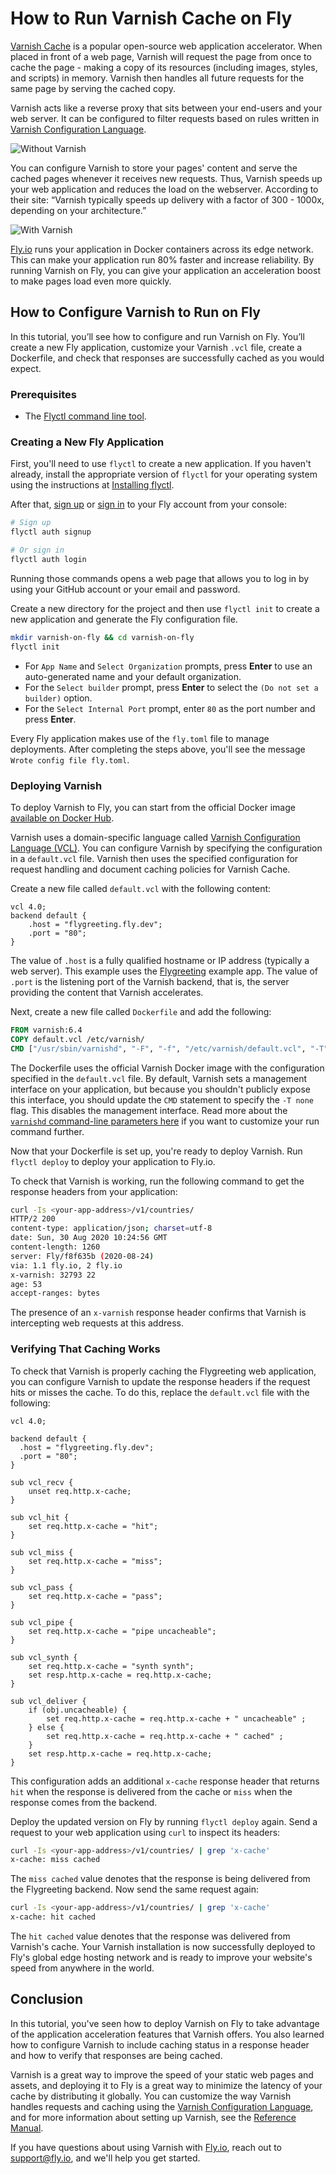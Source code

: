 # How to Run Varnish Cache on Fly

[Varnish Cache](https://varnish-cache.org/intro/index.html#intro) is a popular open-source web application accelerator. When placed in front of a web page, Varnish will request the page from once to cache the page - making a copy of its resources (including images, styles, and scripts) in memory. Varnish then handles all future requests for the same page by serving the cached copy.

Varnish acts like a reverse proxy that sits between your end-users and your web server. It can be configured to filter requests based on rules written in [Varnish Configuration Language](https://varnish-cache.org/docs/trunk/users-guide/vcl.html).

![Without Varnish](https://gist.github.com/gaurav-nelson/6b77f89f439e99014c798c65d03e68ac/raw/85283c9141006765040148b58a597041547c71e0/without-varnish.png "Without Varnish")

You can configure Varnish to store your pages' content and serve the cached pages whenever it receives new requests. Thus, Varnish speeds up your web application and reduces the load on the webserver. According to their site: “Varnish typically speeds up delivery with a factor of 300 - 1000x, depending on your architecture.”

![With Varnish](https://gist.githubusercontent.com/gaurav-nelson/6b77f89f439e99014c798c65d03e68ac/raw/85283c9141006765040148b58a597041547c71e0/with-varnish.png "With Varnish")

[Fly.io](https://fly.io/) runs your application in Docker containers across its edge network. This can make your application run 80% faster and increase reliability. By running Varnish on Fly, you can give your application an acceleration boost to make pages load even more quickly.

## How to Configure Varnish to Run on Fly
In this tutorial, you’ll see how to configure and run Varnish on Fly. You’ll create a new Fly application, customize your Varnish `.vcl` file, create a Dockerfile, and check that responses are successfully cached as you would expect.

### Prerequisites

- The [Flyctl command line tool](https://fly.io/docs/flyctl/installing/).

### Creating a New Fly Application

First, you'll need to use `flyctl` to create a new application. If you haven't already, install the appropriate version of `flyctl` for your operating system using the instructions at [Installing flyctl](https://fly.io/docs/hands-on/installing/).

After that, [sign up](https://fly.io/docs/hands-on/sign-up/) or [sign in](https://fly.io/docs/hands-on/sign-in/) to your Fly account from your console:

```bash
# Sign up 
flyctl auth signup

# Or sign in 
flyctl auth login
```

Running those commands opens a web page that allows you to log in by using your GitHub account or your email and password.

Create a new directory for the project and then use `flyctl init` to create a new application and generate the Fly configuration file.

```bash
mkdir varnish-on-fly && cd varnish-on-fly
flyctl init
```

- For `App Name` and `Select Organization` prompts, press **Enter** to use an auto-generated name and your default organization.
- For the `Select builder` prompt, press **Enter** to select the `(Do not set a builder)` option.
- For the `Select Internal Port` prompt, enter `80` as the port number and press **Enter**.

Every Fly application makes use of the `fly.toml` file to manage deployments. After completing the steps above, you'll see the message `Wrote config file fly.toml`.

### Deploying Varnish
To deploy Varnish to Fly, you can start from the official Docker image [available on Docker Hub](https://hub.docker.com/_/varnish).

Varnish uses a domain-specific language called [Varnish Configuration Language (VCL)](https://varnish-cache.org/docs/6.4/reference/vcl.html). You can configure Varnish by specifying the configuration in a `default.vcl` file. Varnish then uses the specified configuration for request handling and document caching policies for Varnish Cache.

Create a new file called `default.vcl` with the following content:

```
vcl 4.0;
backend default { 
    .host = "flygreeting.fly.dev";
    .port = "80";
}
```

The value of `.host` is a fully qualified hostname or IP address (typically a web server). This example uses the [Flygreeting](https://github.com/fly-examples/flygreeting) example app. The value of `.port` is the listening port of the Varnish backend, that is, the server providing the content that Varnish accelerates.

Next, create a new file called `Dockerfile` and add the following:

```Dockerfile
FROM varnish:6.4
COPY default.vcl /etc/varnish/
CMD ["/usr/sbin/varnishd", "-F", "-f", "/etc/varnish/default.vcl", "-T", "none"]
```

The Dockerfile uses the official Varnish Docker image with the configuration specified in the `default.vcl` file. By default, Varnish sets a management interface on your application, but because you shouldn't publicly expose this interface, you should update the `CMD` statement to specify the `-T none` flag. This disables the management interface. Read more about the [`varnishd` command-line parameters here](https://varnish-cache.org/docs/trunk/reference/varnishd.html) if you want to customize your run command further.

Now that your Dockerfile is set up, you're ready to deploy Varnish. Run `flyctl deploy` to deploy your application to Fly.io.

To check that Varnish is working, run the following command to get the response headers from your application:

```bash
curl -Is <your-app-address>/v1/countries/
HTTP/2 200
content-type: application/json; charset=utf-8
date: Sun, 30 Aug 2020 10:24:56 GMT
content-length: 1260
server: Fly/f8f635b (2020-08-24)
via: 1.1 fly.io, 2 fly.io
x-varnish: 32793 22
age: 53
accept-ranges: bytes
```

The presence of an `x-varnish` response header confirms that Varnish is intercepting web requests at this address.

### Verifying That Caching Works

To check that Varnish is properly caching the Flygreeting web application, you can configure Varnish to update the response headers if the request hits or misses the cache. To do this, replace the `default.vcl` file with the following:

```
vcl 4.0;

backend default {
  .host = "flygreeting.fly.dev";
  .port = "80";
}

sub vcl_recv {
    unset req.http.x-cache;
}

sub vcl_hit {
    set req.http.x-cache = "hit";
}

sub vcl_miss {
    set req.http.x-cache = "miss";
}

sub vcl_pass {
    set req.http.x-cache = "pass";
}

sub vcl_pipe {
    set req.http.x-cache = "pipe uncacheable";
}

sub vcl_synth {
    set req.http.x-cache = "synth synth";
    set resp.http.x-cache = req.http.x-cache;
}

sub vcl_deliver {
    if (obj.uncacheable) {
        set req.http.x-cache = req.http.x-cache + " uncacheable" ;
    } else {
        set req.http.x-cache = req.http.x-cache + " cached" ;
    }
    set resp.http.x-cache = req.http.x-cache;
}
```

This configuration adds an additional `x-cache` response header that returns `hit` when the response is delivered from the cache or `miss` when the response comes from the backend.

Deploy the updated version on Fly by running `flyctl deploy` again. Send a request to your web application using `curl` to inspect its headers:

```bash
curl -Is <your-app-address>/v1/countries/ | grep 'x-cache'
x-cache: miss cached
```

The `miss cached` value denotes that the response is being delivered from the Flygreeting backend. Now send the same request again:

```bash
curl -Is <your-app-address>/v1/countries/ | grep 'x-cache'
x-cache: hit cached
```

The `hit cached` value denotes that the response was delivered from Varnish's cache. Your Varnish installation is now successfully deployed to Fly's global edge hosting network and is ready to improve your website's speed from anywhere in the world.

## Conclusion
In this tutorial, you've seen how to deploy Varnish on Fly to take advantage of the application acceleration features that Varnish offers. You also learned how to configure Varnish to include caching status in a response header and how to verify that responses are being cached.

Varnish is a great way to improve the speed of your static web pages and assets, and deploying it to Fly is a great way to minimize the latency of your cache by distributing it globally. You can customize the way Varnish handles requests and caching using the [Varnish Configuration Language](https://varnish-cache.org/docs/trunk/users-guide/vcl.html), and for more information about setting up Varnish, see the [Reference Manual](https://varnish-cache.org/docs/6.4/reference/index.html).

If you have questions about using Varnish with [Fly.io](https://fly.io/), reach out to [support@fly.io](support@fly.io), and we'll help you get started.
